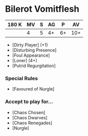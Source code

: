 # Bilerot Vomitflesh
| 180 K  | MV | S | AG | P | AV |
| --- | --- | --- | --- | --- | --- |
| | 4 | 5 | 4+ | 6+ | 10+ |

* [Dirty Player] (+1)
* [Disturbing Presence]
* [Foul Appearance]
* [Loner] (4+)
* [Putrid Regurgitation]

### Special Rules
* [Favoured of Nurgle]

### Accept to play for...
* [Chaos Chosen]
* [Chaos Dwarves]
* [Chaos Renegades]
* [Nurgle]
